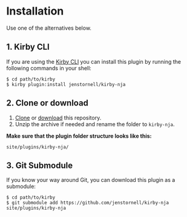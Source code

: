 # Installation

Use one of the alternatives below.

## 1. Kirby CLI

If you are using the [Kirby CLI](https://github.com/getkirby/cli) you can install this plugin by running the following commands in your shell:

```
$ cd path/to/kirby
$ kirby plugin:install jenstornell/kirby-nja
```

## 2. Clone or download

1. [Clone](https://github.com/jenstornell/kirby-nja.git) or [download](https://github.com/jenstornell/kirby-nja/archive/master.zip)  this repository.
2. Unzip the archive if needed and rename the folder to `kirby-nja`.

**Make sure that the plugin folder structure looks like this:**

```
site/plugins/kirby-nja/
```

## 3. Git Submodule

If you know your way around Git, you can download this plugin as a submodule:

```
$ cd path/to/kirby
$ git submodule add https://github.com/jenstornell/kirby-nja site/plugins/kirby-nja
```